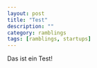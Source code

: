 ```yaml
---
layout: post
title: "Test"
description: ""
category: ramblings
tags: [ramblings, startups]
---
```


Das ist ein Test!
